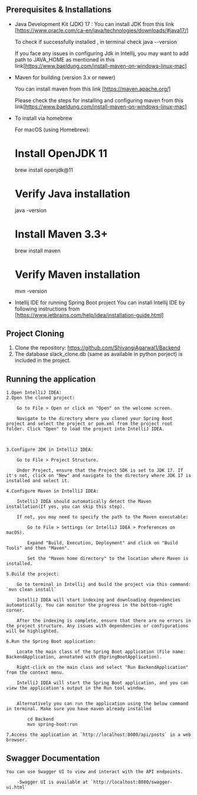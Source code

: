 
## Prerequisites & Installations

- Java Development Kit (JDK) 17 :
  You can install JDK from this link [https://www.oracle.com/ca-en/java/technologies/downloads/#java17/]

  To check if successfully installed , in terminal check java --version

  If you face any issues in configuring Jdk in Intellij, you may want to add path to JAVA_HOME as mentioned in this link[https://www.baeldung.com/install-maven-on-windows-linux-mac]

- Maven for building (version 3.x or newer)

  You can install maven  from this link [https://maven.apache.org/]

  Please check the steps for installing and configuring maven from this link[https://www.baeldung.com/install-maven-on-windows-linux-mac]

- To install via homebrew

  For macOS (using Homebrew):
  # Install OpenJDK 11
  brew install openjdk@11

  # Verify Java installation
  java -version

  # Install Maven 3.3+
  brew install maven

  # Verify Maven installation
  mvn -version


- Intellij IDE for running Spring Boot project
  You can install Intellij IDE by following instructions from [https://www.jetbrains.com/help/idea/installation-guide.html]


## Project Cloning

1. Clone the repository: https://github.com/ShivangiAgarwal1/Backend
2. The database slack_clone.db (same as available in python porject) is included in the project.

## Running the application
    1.Open IntelliJ IDEA:
    2.Open the cloned project:

        Go to File > Open or click on "Open" on the welcome screen.

        Navigate to the directory where you cloned your Spring Boot project and select the project or pom.xml from the project root folder. Click "Open" to load the project into IntelliJ IDEA.

   

    3.Configure JDK in IntelliJ IDEA:
        
        Go to File > Project Structure.
        
        Under Project, ensure that the Project SDK is set to JDK 17. If it's not, click on "New" and navigate to the directory where JDK 17 is installed and select it.

    4.Configure Maven in IntelliJ IDEA:
        
        IntelliJ IDEA should automatically detect the Maven installation(If yes, you can skip this step). 
        
        If not, you may need to specify the path to the Maven executable:
        
            Go to File > Settings (or IntelliJ IDEA > Preferences on macOS).
        
            Expand "Build, Execution, Deployment" and click on "Build Tools" and then "Maven".
        
            Set the "Maven home directory" to the location where Maven is installed.

    5.Build the project:
        
        Go to terminal in Intellij and build the project via this command: `mvn clean install`
    
        IntelliJ IDEA will start indexing and downloading dependencies automatically. You can monitor the progress in the bottom-right corner.

        After the indexing is complete, ensure that there are no errors in the project structure. Any issues with dependencies or configurations will be highlighted.

    6.Run the Spring Boot application:
        
        Locate the main class of the Spring Boot application (File name: BackendApplication, annotated with @SpringBootApplication).
        
        Right-click on the main class and select "Run BackendApplication" from the context menu.

        IntelliJ IDEA will start the Spring Boot application, and you can view the application's output in the Run tool window.


        Alternatively you can run the application using the below command in terminal. Make sure you have maven already installed

            cd Backend
            mvn spring-boot:run
        
    7.Access the application at `http://localhost:8080/api/posts` in a web browser.


## Swagger Documentation

    You can use Swagger UI to view and interact with the API endpoints.

        -Swagger UI is available at `http://localhost:8080/swagger-ui.html`
